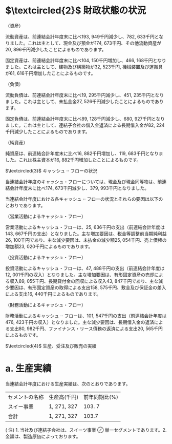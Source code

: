 # $\textcircled{2}$ 財政状態の状況  

（資産）  

流動資産は、前連結会計年度末に比べ193, 949千円減少し、782, 633千円となりました。これは主として、現金及び預金が174, 673千円、その他流動資産が20, 896千円減少したことによるものであります。  

固定資産は、前連結会計年度末に比べ104, 150千円増加し、466, 168千円となりました。これは主として、建物及び構築物が32, 523千円, 機械装置及び運搬具が61, 616千円増加したことによるものです。  

（負債）  

流動負債は、前連結会計年度末に比べ19, 295千円減少し、451, 235千円となりました。これは主として、未払金金27, 526千円減少したことによるものであります。  

固定負債は、前連結会計年度末に比べ89, 128千円減少し、680, 927千円となりました。これは主として、連結子会社の借入金返済による長期借入金が82, 224千円減少したことによるものであります。  

（純資産）  

純資産は、前連結会計年度末に比べ16, 882千円増加し、119, 683千円となりました。これは株主資本が16, 882千円増加したことによるものです。  

$\textcircled{3}$ キャッシュ $\cdot \cdot$ フローの状況  

当連結会計年度のキャッシュ・フローについては、現金及び現金同等物は、前連結会計年度末に比べ174, 673千円減少し、379, 993千円となりました。  

当連結会計年度における各キャッシュ $\cdot \cdot$ フローの状況とそれらの要因は以下のとおりであります。  

（営業活動によるキャッシュ・フロー）  

営業活動によるキャッシュ・フローは、25, 636千円の支出（前連結会計年度は143, 667千円の支出）となりました。主な増加要因は、税金等調整前当期純利益26, 100千円であり、主な減少要因は、未払金の減少額25, 054千円、売上債権の増加額23, 020千円によるものであります。  

（投資活動によるキャッシュ・フロー）  

投資活動によるキャッシュ・フローは、47, 488千円の支出（前連結会計年度は12, 001千円の収入）となりました。主な増加要因は、有形固定資産の売却による収入89, 055千円、長期貸付金の回収による収入43, 847千円であり、主な減少要因は、有形固定資産の取得による支出158, 575千円、敷金及び保証金の差入による支出16, 440千円によるものであります。  

（財務活動によるキャッシュ・フロー）  

財務活動によるキャッシュ $\cdot \cdot$ フローは、101, 547千円の支出（前連結会計年度は476, 423千円の収入）となりました。主な減少要因は、長期借入金の返済による支出80, 982千円、ファイナンス・リース債務の返済による支出20, 565千円によるものです。  

$\textcircled{4}$ 生産、受注及び販売の実績  

# a. 生産実績  

当連結会計年度における生産実績は、次のとおりであります。  

<html><body><table><tr><td>セメントの名称</td><td>生産高(千円)</td><td>前年同期比(%)</td></tr><tr><td>スイー事業</td><td>1, 271, 327</td><td>103. 7</td></tr><tr><td>合計</td><td>1, 271, 327</td><td>103.7</td></tr></table></body></html>

( 注) 1. 当社及び連結子会社は、スイーツ事業 $\oslash$ 単一セグメントであります。2. 金額は、製造原価によっております。  